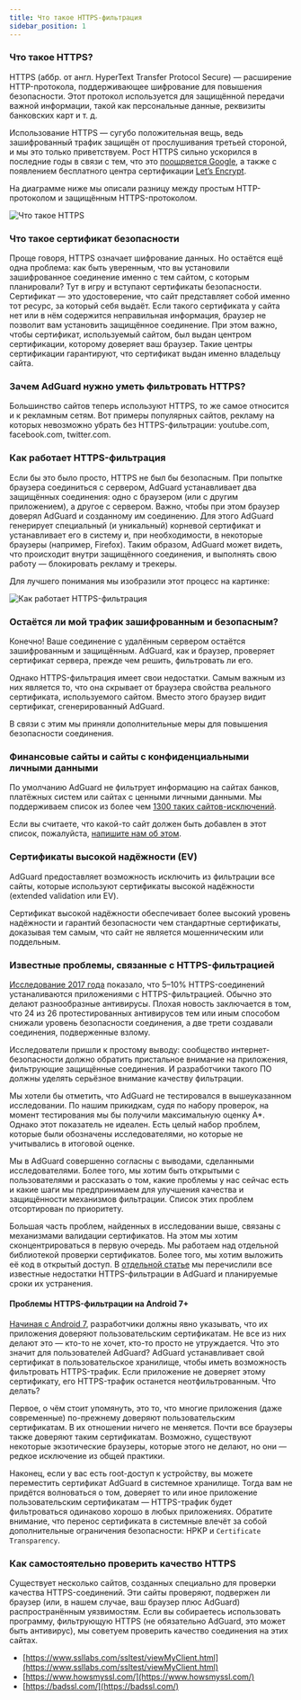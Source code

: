 ```yaml
---
title: Что такое HTTPS-фильтрация
sidebar_position: 1
---
```


### Что такое HTTPS?

HTTPS (аббр. от англ. HyperText Transfer Protocol Secure) — расширение HTTP-протокола, поддерживающее шифрование для повышения безопасности. Этот протокол используется для защищённой передачи важной информации, такой как персональные данные, реквизиты банковских карт и т. д.

Использование HTTPS — сугубо положительная вещь, ведь зашифрованный трафик защищён от прослушивания третьей стороной, и мы это только приветствуем. Рост HTTPS сильно ускорился в последние годы в связи с тем, что это [поощряется Google](https://webmasters.googleblog.com/2014/08/https-as-ranking-signal.html), а также с появлением бесплатного центра сертификации [Let’s Encrypt](https://ru.wikipedia.org/wiki/Let’s_Encrypt).

На диаграмме ниже мы описали разницу между простым HTTP-протоколом и защищённым HTTPS-протоколом.

![Что такое HTTPS](https://cdn.adtidy.org/public/Adguard/Blog/https/what_is_https.png)

### Что такое сертификат безопасности

Проще говоря, HTTPS означает шифрование данных. Но остаётся ещё одна проблема: как быть уверенным, что вы установили зашифрованное соединение именно с тем сайтом, с которым планировали? Тут в игру и вступают сертификаты безопасности. Сертификат — это удостоверение, что сайт представляет собой именно тот ресурс, за который себя выдаёт. Если такого сертификата у сайта нет или в нём содержится неправильная информация, браузер не позволит вам установить защищённое соединение. При этом важно, чтобы сертификат, используемый сайтом, был выдан центром сертификации, которому доверяет ваш браузер. Такие центры сертификации гарантируют, что сертификат выдан именно владельцу сайта.

### Зачем AdGuard нужно уметь фильтровать HTTPS?

Большинство сайтов теперь используют HTTPS, то же самое относится и к рекламным сетям. Вот примеры популярных сайтов, рекламу на которых невозможно убрать без HTTPS-фильтрации: youtube.com, facebook.com, twitter.com.

### Как работает HTTPS-фильтрация

Если бы это было просто, HTTPS не был бы безопасным. При попытке браузера соединиться с сервером, AdGuard устанавливает два защищённых соединения: одно с браузером (или с другим приложением), а другое с сервером. Важно, чтобы при этом браузер доверял AdGuard и созданному им соединению. Для этого AdGuard генерирует специальный (и уникальный) корневой сертификат и устанавливает его в систему и, при необходимости, в некоторые браузеры (например, Firefox). Таким образом, AdGuard может видеть, что происходит внутри защищённого соединения, и выполнять свою работу — блокировать рекламу и трекеры.

Для лучшего понимания мы изобразили этот процесс на картинке:

![Как работает HTTPS-фильтрация](https://cdn.adtidy.org/public/Adguard/Blog/https/what_is_https_filtering.png)

### Остаётся ли мой трафик зашифрованным и безопасным?

Конечно! Ваше соединение с удалённым сервером остаётся зашифрованным и защищённым. AdGuard, как и браузер, проверяет сертификат сервера, прежде чем решить, фильтровать ли его.

Однако HTTPS-фильтрация имеет свои недостатки. Самым важным из них является то, что она скрывает от браузера свойства реального сертификата, используемого сайтом. Вместо этого браузер видит сертификат, сгенерированный AdGuard.

В связи с этим мы приняли дополнительные меры для повышения безопасности соединения.

### Финансовые сайты и сайты с конфиденциальными личными данными

По умолчанию AdGuard не фильтрует информацию на сайтах банков, платёжных систем или сайтах с ценными личными данными. Мы поддерживаем список из более чем [1300 таких сайтов-исключений](https://github.com/AdguardTeam/HttpsExclusions).

Если вы считаете, что какой-то сайт должен быть добавлен в этот список, пожалуйста, [напишите нам об этом](https://github.com/AdguardTeam/HttpsExclusions/issues/new).

### Сертификаты высокой надёжности (EV)

AdGuard предоставляет возможность исключить из фильтрации все сайты, которые используют сертификаты высокой надёжности (extended validation или EV).

Сертификат высокой надёжности обеспечивает более высокий уровень надёжности и гарантий безопасности чем стандартные сертификаты, доказывая тем самым, что сайт не является мошенническим или поддельным.

### Известные проблемы, связанные с HTTPS-фильтрацией

[Исследование 2017 года](https://cdn.adtidy.org/public/Adguard/Blog/https/interception-ndss17.pdf) показало, что 5–10% HTTPS-соединений устаналиваются приложениями с HTTPS-фильтрацией. Обычно это делают разнообразные антивирусы. Плохая новость заключается в том, что 24 из 26 протестированных антивирусов тем или иным способом снижали уровень безопасности соединения, а две трети создавали соединения, подверженные взлому.

Исследователи пришли к простому выводу: сообщество интернет-безопасности должно обратить пристальное внимание на приложения, фильтрующие защищённые соединения. И разработчики такого ПО должны уделять серьёзное внимание качеству фильтрации.

Мы хотели бы отметить, что AdGuard не тестировался в вышеуказанном исследовании. По нашим прикидкам, судя по набору проверок, на момент тестирования мы бы получили максимальную оценку A*. Однако этот показатель не идеален. Есть целый набор проблем, которые были обозначены исследователями, но которые не учитывались в итоговой оценке.

Мы в AdGuard совершенно согласны с выводами, сделанными исследователями. Более того, мы хотим быть открытыми с пользователями и рассказать о том, какие проблемы у нас сейчас есть и какие шаги мы предпринимаем для улучшения качества и защищённости механизмов фильтрации. Список этих проблем отсортирован по приоритету.

Большая часть проблем, найденных в исследовании выше, связаны с механизмами валидации сертификатов. На этом мы хотим сконцентрироваться в первую очередь. Мы работаем над отдельной библиотекой проверки сертификатов. Более того, мы хотим выложить её код в открытый доступ. В [отдельной статье](../known-issues) мы перечислили все известные недостатки HTTPS-фильтрации в AdGuard и планируемые сроки их устранения.

#### Проблемы HTTPS-фильтрации на Android 7+

[Начиная с Android 7](https://blog.adguard.com/en/android-nougat-release-and-what-does-it-mean-for-adguard-users/), разработчики должны явно указывать, что их приложения доверяют пользовательским сертификатам. Не все из них делают это — кто-то не хочет, кто-то просто не утруждается. Что это значит для пользователей AdGuard? AdGuard устанавливает свой сертификат в пользовательское хранилище, чтобы иметь возможность фильтровать HTTPS-трафик. Если приложение не доверяет этому сертификату, его HTTPS-трафик останется неотфильтрованным. Что делать?

Первое, о чём стоит упомянуть, это то, что многие приложения (даже современные) по-прежнему доверяют пользовательским сертификатам. В их отношении ничего не меняется. Почти все браузеры также доверяют таким сертификатам. Возможно, существуют некоторые экзотические браузеры, которые этого не делают, но они — редкое исключение из общей практики.

Наконец, если у вас есть root-доступ к устройству, вы можете переместить сертификат AdGuard в системное хранилище. Тогда вам не придётся волноваться о том, доверяет то или иное приложение пользовательским сертификатам — HTTPS-трафик будет фильтроваться одинаково хорошо в любых приложениях. Обратите внимание, что перенос сертификата в системные влечёт за собой дополнительные ограничения безопасности: HPKP и `Certificate Transparency`.

### Как самостоятельно проверить качество HTTPS

Существует несколько сайтов, созданных специально для проверки качества HTTPS-соединений. Эти сайты проверяют, подвержен ли браузер (или, в нашем случае, ваш браузер плюс AdGuard) распространённым уязвимостям. Если вы собираетесь использовать программу, фильтрующую HTTPS (не обязательно AdGuard, это может быть антивирус), мы советуем проверить качество соединения на этих сайтах.

* [https://www.ssllabs.com/ssltest/viewMyClient.html](https://www.ssllabs.com/ssltest/viewMyClient.html)
* [https://www.howsmyssl.com/](https://www.howsmyssl.com/)
* [https://badssl.com/](https://badssl.com/)